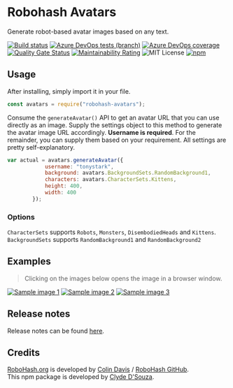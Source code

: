 # Robohash Avatars
Generate robot-based avatar images based on any text.  
    
[![Build status](https://clydedsouza.visualstudio.com/RoboHash%20Avatars%20npm/_apis/build/status/RoboHash%20Avatars%20Master)](https://clydedsouza.visualstudio.com/RoboHash%20Avatars%20npm/_build/latest?definitionId=27) 
[![Azure DevOps tests (branch)](https://img.shields.io/azure-devops/tests/clydedsouza/RoboHash%20Avatars%20npm/27/master.svg)](https://clydedsouza.visualstudio.com/RoboHash%20Avatars%20npm/_build/latest?definitionId=27) 
[![Azure DevOps coverage](https://img.shields.io/azure-devops/coverage/clydedsouza/RoboHash%20Avatars%20npm/27.svg)](https://clydedsouza.visualstudio.com/RoboHash%20Avatars%20npm/_build/latest?definitionId=27) 
[![Quality Gate Status](https://sonarcloud.io/api/project_badges/measure?project=ClydeDz_robohash-avatars-npm&metric=alert_status)](https://sonarcloud.io/dashboard?id=ClydeDz_robohash-avatars-npm) 
[![Maintainability Rating](https://sonarcloud.io/api/project_badges/measure?project=ClydeDz_robohash-avatars-npm&metric=sqale_rating)](https://sonarcloud.io/dashboard?id=ClydeDz_robohash-avatars-npm) 
![MIT License](https://img.shields.io/static/v1.svg?label=📜%20License&message=MIT&color=informational) 
[![npm](https://img.shields.io/npm/v/robohash-avatars.svg?color=brightgreen&logo=npm)](http://bit.ly/robohash-avatars)    

## Usage  
After installing, simply import it in your file.

```javascript
const avatars = require("robohash-avatars");
```
Consume the `generateAvatar()` API to get an avatar URL that you can use directly as an image. Supply the settings object to this method to generate the avatar image URL accordingly. **Username is required**. For the remainder, you can supply them based on your requirement. All settings are pretty self-explanatory.

```javascript
var actual = avatars.generateAvatar({   
            username: "tonystark", 
            background: avatars.BackgroundSets.RandomBackground1,
            characters: avatars.CharacterSets.Kittens,
            height: 400,
            width: 400
        }); 
```

### Options 
`CharacterSets` supports `Robots`, `Monsters`, `DisembodiedHeads` and `Kittens`. `BackgroundSets` supports `RandomBackground1` and `RandomBackground2`

## Examples 
> Clicking on the images below opens the image in a browser window.  

[![Sample image 1](https://robohash.org/RobohashAvatarNPM?bgset=bg1&size=200x200)](https://robohash.org/RobohashAvatarNPM?bgset=bg1&size=200x200) [![Sample image 2](https://robohash.org/tonystark?bgset=bg2&set=set2&size=200x200)](https://robohash.org/tonystark?bgset=bg2&set=set2&size=200x200) 
[![Sample image 3](https://robohash.org/peterparker?bgset=bg1&set=set4&size=200x200)](https://robohash.org/peterparker?bgset=bg1&set=set4&size=200x200) 
   
## Release notes 
Release notes can be found [here](https://github.com/ClydeDz/robohash-avatars-npm/releases).   
   
## Credits  
[RoboHash.org](http://robohash.org) is developed by [Colin Davis](https://github.com/e1ven) / [RoboHash GitHub](https://github.com/e1ven/Robohash).   
This npm package is developed by [Clyde D'Souza](https://clydedsouza.net). 
   